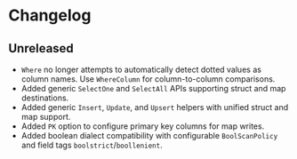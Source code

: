 # Changelog

## Unreleased
- `Where` no longer attempts to automatically detect dotted values as column names.
  Use `WhereColumn` for column-to-column comparisons.
- Added generic `SelectOne` and `SelectAll` APIs supporting struct and map destinations.
- Added generic `Insert`, `Update`, and `Upsert` helpers with unified struct and map support.
- Added `PK` option to configure primary key columns for map writes.
- Added boolean dialect compatibility with configurable `BoolScanPolicy` and field tags
  `boolstrict`/`boollenient`.
